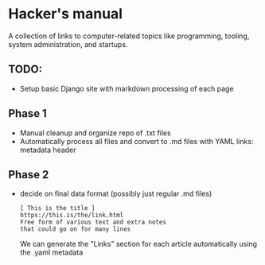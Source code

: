 Hacker's manual
===============
A collection of links to computer-related topics like programming, tooling, system administration, and startups.

TODO:
-----
  - Setup basic Django site with markdown processing of each page


Phase 1
-------

  - Manual cleanup and organize repo of .txt files
  - Automatically process all files and convert to .md files with YAML links: metadata header


Phase 2
-------

  - decide on final data format (possibly just regular .md files)

        [ This is the title ]  
        https://this.is/the/link.html
        Free form of various text and extra notes
        that could go on for many lines

    We can generate the "Links" section for each article automatically using the .yaml metadata


